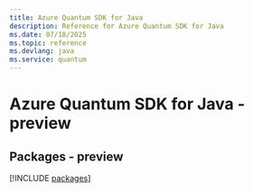 ```yaml
---
title: Azure Quantum SDK for Java
description: Reference for Azure Quantum SDK for Java
ms.date: 07/18/2025
ms.topic: reference
ms.devlang: java
ms.service: quantum
---
```

# Azure Quantum SDK for Java - preview
## Packages - preview
[!INCLUDE [packages](quantum-index.md)]